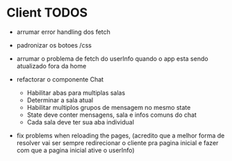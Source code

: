 # Client TODOS

- arrumar error handling dos fetch
- padronizar os botoes /css
- arrumar o problema de fetch do userInfo quando o app esta sendo atualizado fora da home

- refactorar o componente Chat
  - Habilitar abas para multiplas salas
  - Determinar a sala atual
  - Habilitar multiplos grupos de mensagem no mesmo state
  - State deve conter mensagens, sala e infos comuns do chat
  - Cada sala deve ter sua aba individual

- fix problems when reloading the pages, (acredito que a melhor forma de resolver vai ser sempre redirecionar o cliente pra pagina inicial e fazer com que a pagina inicial ative o userInfo)